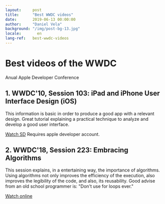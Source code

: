 ```yaml
---
layout:     post
title:      "Best WWDC videos"
date:       2019-06-13 00:00:00
author:     "Daniel Vela"
background: "/img/post-bg-13.jpg"
locale:       en
lang-ref:   best-wwdc-videos
---
```


# Best videos of the WWDC

Anual Apple Developer Conference

## 1. WWDC'10, Session 103: iPad and iPhone User Interface Design (iOS)

This information is basic in order to produce a good app with a relevant design. Great tutorial explaining a practical technique to analyze and develop a good user interface.

[Watch SD](https://download.developer.apple.com/videos/wwdc_2010__sd/session_103__ipad_and_iphone_user_interface_design.mov) Requires apple developer account.

## 2. WWDC'18, Session 223: Embracing Algorithms

This session explains, in a entertaining way, the importance of algorithms. Using algorithms not only improves the efficiency of the execution, also improves the legibility of the code, and also, its reusability. Good advise from an old school programmer is: "Don't use for loops ever."

[Watch online](https://developer.apple.com/videos/play/wwdc2018/223/)